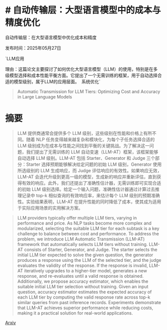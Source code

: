 # # 自动传输层：大型语言模型中的成本与精度优化
自动传输层：在大型语言模型中优化成本和精度

发布时间：2025年05月27日

`LLM应用

理由：这篇论文主要探讨了如何优化大型语言模型（LLM）的使用，特别是在多级模型选择和成本性能平衡方面。它提出了一个无需训练的框架，用于自动选择合适的模型级别，属于LLM的应用层面。` `系统优化`

> Automatic Transmission for LLM Tiers: Optimizing Cost and Accuracy in Large Language Models

# 摘要

> LLM 提供商通常会提供多个 LLM 级别，这些级别在性能和价格上有所不同。随着 NLP 任务变得越来越复杂和模块化，为每个子任务选择合适的 LLM 级别成为在成本与性能之间找到平衡的关键挑战。为了解决这一问题，我们提出了无需训练的 LLM 自动变速（LLM-AT）框架，该框架能够自动选择 LLM 级别。LLM-AT 包括 Starter、Generator 和 Judge 三个部分：Starter 选择预期能够解决给定问题的初始 LLM 级别，Generator 使用所选级别的 LLM 生成响应，而 Judge 评估响应的有效性。如果响应无效，LLM-AT 会迭代升级到更高一级的模型，生成新的响应并重新评估，直到获得有效的响应。此外，我们还提出了准确性估计器，无需训练即可实现合适的初始 LLM 级别选择。给定一个输入问题，准确性估计器通过计算过去推理记录中 top-k 相似查询的有效响应率，来估计每个 LLM 级别的预期准确性。实验结果表明，LLM-AT 在提升性能的同时降低了成本，使其成为适用于实际应用场景的实用解决方案。

> LLM providers typically offer multiple LLM tiers, varying in performance and price. As NLP tasks become more complex and modularized, selecting the suitable LLM tier for each subtask is a key challenge to balance between cost and performance. To address the problem, we introduce LLM Automatic Transmission (LLM-AT) framework that automatically selects LLM tiers without training. LLM-AT consists of Starter, Generator, and Judge. The starter selects the initial LLM tier expected to solve the given question, the generator produces a response using the LLM of the selected tier, and the judge evaluates the validity of the response. If the response is invalid, LLM-AT iteratively upgrades to a higher-tier model, generates a new response, and re-evaluates until a valid response is obtained. Additionally, we propose accuracy estimator, which enables the suitable initial LLM tier selection without training. Given an input question, accuracy estimator estimates the expected accuracy of each LLM tier by computing the valid response rate across top-k similar queries from past inference records. Experiments demonstrate that LLM-AT achieves superior performance while reducing costs, making it a practical solution for real-world applications.

[Arxiv](https://arxiv.org/abs/2505.20921)